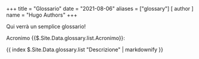 +++
title = "Glossario"
date = "2021-08-06"
aliases = ["glossary"]
[ author ]
  name = "Hugo Authors"
+++

Qui verrà un semplice glossario!

<div>Acronimo {{$.Site.Data.glossary.list.Acronimo}}: <p>{{ index $.Site.Data.glossary.list "Descrizione" | markdownify }}</p></div>